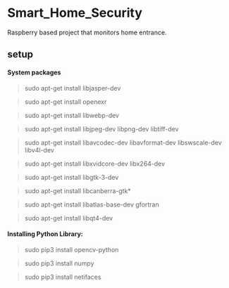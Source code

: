 # Smart_Home_Security
Raspberry based project that monitors home entrance.

## setup
#### System packages
> sudo apt-get install libjasper-dev

> sudo apt-get install openexr

> sudo apt-get install libwebp-dev

> sudo apt-get install libjpeg-dev libpng-dev libtiff-dev

> sudo apt-get install libavcodec-dev libavformat-dev libswscale-dev libv4l-dev

> sudo apt-get install libxvidcore-dev libx264-dev

> sudo apt-get install libgtk-3-dev

> sudo apt-get install libcanberra-gtk*

> sudo apt-get install libatlas-base-dev gfortran

> sudo apt-get install libqt4-dev

#### Installing Python Library:
> sudo pip3 install opencv-python

> sudo pip3 install numpy

> sudo pip3 install netifaces
